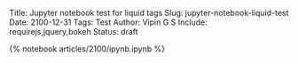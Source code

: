 Title: Jupyter notebook test for liquid tags
Slug: jupyter-notebook-liquid-test
Date: 2100-12-31
Tags: Test
Author: Vipin G S
Include: requirejs,jquery,bokeh
Status: draft

{% notebook articles/2100/ipynb.ipynb %}
